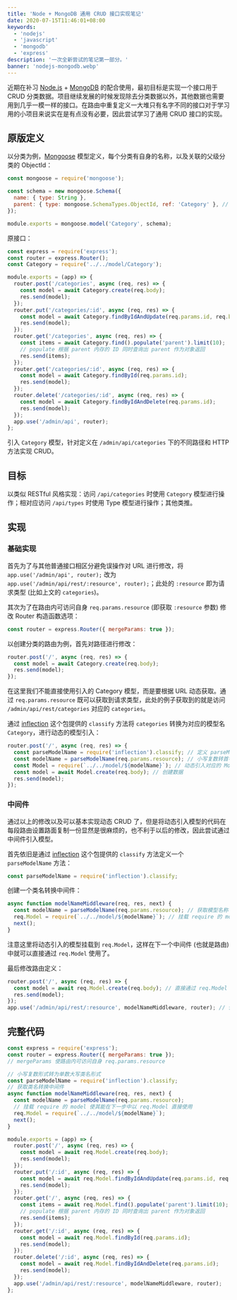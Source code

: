 ```yaml
---
title: 'Node + MongoDB 通用 CRUD 接口实现笔记'
date: 2020-07-15T11:46:01+08:00
keywords:
  - 'nodejs'
  - 'javascript'
  - 'mongodb'
  - 'express'
description: '一次全新尝试的笔记第一部分。'
banner: 'nodejs-mongodb.webp'
---
```


近期在补习 [Node.js](https://nodejs.org/) + [MongoDB](https://www.mongodb.com/) 的配合使用，最初目标是实现一个接口用于 CRUD 分类数据。项目继续发展的时候发现除去分类数据以外，其他数据也需要用到几乎一模一样的接口。在路由中重复定义一大堆只有名字不同的接口对于学习用的小项目来说实在是有点没有必要，因此尝试学习了通用 CRUD 接口的实现。

<!--more-->

## 原版定义

以分类为例，[Mongoose](https://mongoosejs.com/) 模型定义，每个分类有自身的名称，以及关联的父级分类的 ObjectId：

```js
const mongoose = require('mongoose');

const schema = new mongoose.Schema({
  name: { type: String },
  parent: { type: mongoose.SchemaTypes.ObjectId, ref: 'Category' }, // 类型为ID，关联这个模型本身
});

module.exports = mongoose.model('Category', schema);
```

原接口：

```js
const express = require('express');
const router = express.Router();
const Category = require('../../model/Category');

module.exports = (app) => {
  router.post('/categories', async (req, res) => {
    const model = await Category.create(req.body);
    res.send(model);
  });
  router.put('/categories/:id', async (req, res) => {
    const model = await Category.findByIdAndUpdate(req.params.id, req.body);
    res.send(model);
  });
  router.get('/categories', async (req, res) => {
    const items = await Category.find().populate('parent').limit(10);
    // populate 根据 parent 内存的 ID 同时查询出 parent 作为对象返回
    res.send(items);
  });
  router.get('/categories/:id', async (req, res) => {
    const model = await Category.findById(req.params.id);
    res.send(model);
  });
  router.delete('/categories/:id', async (req, res) => {
    const model = await Category.findByIdAndDelete(req.params.id);
    res.send(model);
  });
  app.use('/admin/api', router);
};
```

引入 `Category` 模型，针对定义在 `/admin/api/categories` 下的不同路径和 HTTP 方法实现 CRUD。

## 目标

以类似 RESTful 风格实现：访问 `/api/categories` 时使用 `Category` 模型进行操作；相对应访问 `/api/types` 时使用 Type 模型进行操作；其他类推。

## 实现

### 基础实现

首先为了与其他普通接口相区分避免误操作对 URL 进行修改，将 `app.use('/admin/api', router);` 改为 `app.use('/admin/api/rest/:resource', router);`；此处的 `:resource` 即为请求类型 (比如上文的 `categories`)。

其次为了在路由内可访问自身 `req.params.resource` (即获取 `:resource` 参数) 修改 Router 构造函数选项：

```js
const router = express.Router({ mergeParams: true });
```

以创建分类的路由为例，首先对路径进行修改：

```js
router.post('/', async (req, res) => {
  const model = await Category.create(req.body);
  res.send(model);
});
```

在这里我们不能直接使用引入的 Category 模型，而是要根据 URL 动态获取。通过 `req.params.resource` 既可以获取到请求类型，此处的例子获取到的就是访问 `/admin/api/rest/categories` 对应的 `categories`。

通过 [inflection](https://www.npmjs.com/package/inflection) 这个包提供的 `classify` 方法将 `categories` 转换为对应的模型名 `Category`，进行动态的模型引入：

```js
router.post('/', async (req, res) => {
  const parseModelName = require('inflection').classify; // 定义 parseModelName 方法
  const modelName = parseModelName(req.params.resource); // 小写复数转首字母大写单数类名
  const Model = require(`../../model/${modelName}`); // 动态引入对应的 Mongoose 模型
  const model = await Model.create(req.body); // 创建数据
  res.send(model);
});
```

### 中间件

通过以上的修改以及可以基本实现动态 CRUD 了，但是将动态引入模型的代码在每段路由设置路面复制一份显然是很麻烦的，也不利于以后的修改，因此尝试通过中间件引入模型。

首先依旧是通过 [inflection](https://www.npmjs.com/package/inflection) 这个包提供的 `classify` 方法定义一个 `parseModelName` 方法：

```js
const parseModelName = require('inflection').classify;
```

创建一个类名转换中间件：

```js
async function modelNameMiddleware(req, res, next) {
  const modelName = parseModelName(req.params.resource); // 获取模型名称
  req.Model = require(`../../model/${modelName}`); // 挂载 require 的 model 使其能在下一步中以 req.Model 直接使用
  next();
}
```

注意这里将动态引入的模型挂载到 `req.Model`，这样在下一个中间件 (也就是路由) 中就可以直接通过 `req.Model` 使用了。

最后修改路由定义：

```js
router.post('/', async (req, res) => {
  const model = await req.Model.create(req.body); // 直接通过 req.Model 使用模型
  res.send(model);
});
app.use('/admin/api/rest/:resource', modelNameMiddleware, router); // 使用定义的中间件
```

## 完整代码

```js
const express = require('express');
const router = express.Router({ mergeParams: true });
// mergeParams 使路由内可访问自身 req.params.resource

// 小写复数形式转为单数大写类名形式
const parseModelName = require('inflection').classify;
// 获取类名转换中间件
async function modelNameMiddleware(req, res, next) {
  const modelName = parseModelName(req.params.resource);
  // 挂载 require 的 model 使其能在下一步中以 req.Model 直接使用
  req.Model = require(`../../model/${modelName}`);
  next();
}

module.exports = (app) => {
  router.post('/', async (req, res) => {
    const model = await req.Model.create(req.body);
    res.send(model);
  });
  router.put('/:id', async (req, res) => {
    const model = await req.Model.findByIdAndUpdate(req.params.id, req.body);
    res.send(model);
  });
  router.get('/', async (req, res) => {
    const items = await req.Model.find().populate('parent').limit(10);
    // populate 根据 parent 内存的 ID 同时查询出 parent 作为对象返回
    res.send(items);
  });
  router.get('/:id', async (req, res) => {
    const model = await req.Model.findById(req.params.id);
    res.send(model);
  });
  router.delete('/:id', async (req, res) => {
    const model = await req.Model.findByIdAndDelete(req.params.id);
    res.send(model);
  });
  app.use('/admin/api/rest/:resource', modelNameMiddleware, router);
};
```
